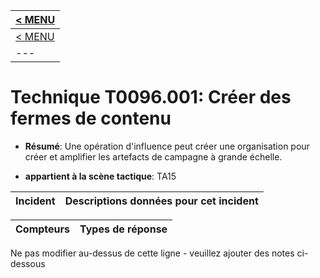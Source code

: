 |[< MENU](../README.md)|
|---|
|[< MENU](../../README.md)|
|---|
# Technique T0096.001: Créer des fermes de contenu

* **Résumé**: Une opération d'influence peut créer une organisation pour créer et amplifier les artefacts de campagne à grande échelle.

* **appartient à la scène tactique**: TA15


|Incident |Descriptions données pour cet incident |
|-------- |-------------------- |



|Compteurs |Types de réponse |
|-------- |-------------- |


Ne pas modifier au-dessus de cette ligne - veuillez ajouter des notes ci-dessous